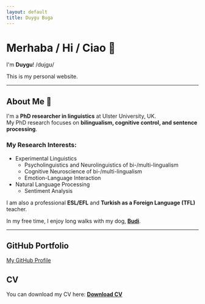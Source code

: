 ```yaml
---
layout: default
title: Duygu Buga
---
```


# Merhaba / Hi / Ciao 👋  
I'm **Duygu**! /dʊjɡʊ/  

This is my personal website.

---

## About Me 🐾 
I'm a **PhD researcher in linguistics** at Ulster University, UK.  
My PhD research focuses on **bilingualism, cognitive control, and sentence processing**.  
### My Research Interests: 
- Experimental Linguistics
  - Psycholinguistics and Neurolinguistics of bi-/multi-lingualism
  - Cognitive Neuroscience of bi-/multi-lingualism
  - Emotion-Language Interaction
- Natural Language Processing
  - Sentiment Analysis

I am also a professional **ESL/EFL** and **Turkish as a Foreign Language (TFL)** teacher.  

In my free time, I enjoy long walks with my dog, [**Budi**](budi.html).

---
## GitHub Portfolio
<a href="https://github.com/duygu-b" target="_blank">My GitHub Profile</a>
## CV
You can download my CV here: [**Download CV**](1page_cv_dbuga.pdf)

